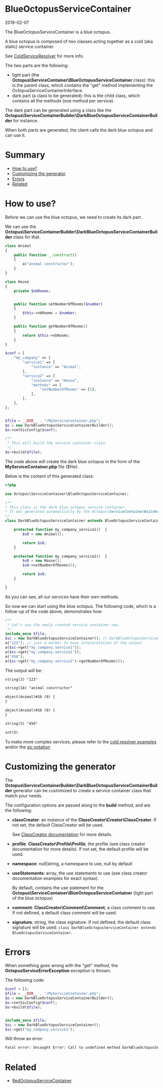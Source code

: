 BlueOctopusServiceContainer
==========================
2019-02-07




The BlueOctopusServiceContainer is a blue octopus.


A blue octopus is composed of two classes acting together as a cold (aka static) service container.

See [ColdServiceResolver](https://github.com/lingtalfi/SicTools/blob/master/doc/ColdServiceResolver.md) for more info.

The two parts are the following:

- light part (the **Octopus\ServiceContainer\BlueOctopusServiceContainer** class): this is the parent class, which contains the "get" method implementing the OctopusServiceContainerInterface.
- dark part (a class to be generated): this is the child class, which contains all the methods (one method per service).


The dark part can be generated using a class like the **Octopus\ServiceContainerBuilder\DarkBlueOctopusServiceContainerBuilder** for instance.


When both parts are generated, the client calls the dark blue octopus and can use it.



Summary
=======

- [How to use?](#how-to-use)
- [Customizing the generator](#customizing-the-generator)
- [Errors](#errors)
- [Related](#related)



How to use?
===========


Before we can use the blue octopus, we need to create its dark part.

We can use the **Octopus\ServiceContainerBuilder\DarkBlueOctopusServiceContainerBuilder** class for that.


```php
class Animal
{
    public function __construct()
    {
        a("animal constructor");
    }
}

class House
{
    private $nbRooms;


    public function setNumberOfRooms($number)
    {
        $this->nbRooms = $number;
    }

    public function getNumberOfRooms()
    {
        return $this->nbRooms;
    }
}

$conf = [
    "my_company" => [
        "service1" => [
            "instance" => "Animal",
        ],
        "service2" => [
            "instance" => "House",
            "methods" => [
                "setNumberOfRooms" => [5],
            ],
        ],
    ],
];


$file = __DIR__ . "/MyServiceContainer.php";
$o = new DarkBlueOctopusServiceContainerBuilder();
$o->setSicConfig($conf);

/**
 * This will build the service container class.
 */
$o->build($file);
```


The code above will create the dark blue octopus in the form of the **MyServiceContainer.php** file ($file).

Below is the content of this generated class:

```php
<?php

use Octopus\ServiceContainer\BlueOctopusServiceContainer;

/**
* This class is the dark blue octopus service container.
* It was generated automatically by the Octopus\ServiceContainerBuilder\DarkBlueOctopusServiceContainerBuilder object on 2019-02-07.
*/
class DarkBlueOctopusServiceContainer extends BlueOctopusServiceContainer {

    protected function my_company_service1()  {
        $s0 = new Animal();

        return $s0;
    }

    protected function my_company_service2()  {
        $s0 = new House();
        $s0->setNumberOfRooms(5);

        return $s0;
    }

}


```

As you can see, all our services have their own methods.

So now we can start using the blue octopus.
The following code, which is a follow-up of the code above, demonstrates how:


```php
/**
 * Let's use the newly created service container now.
 */
include_once $file;
$sc = new DarkBlueOctopusServiceContainer(); // DarkBlueOctopusServiceContainer is the default name of the generated class; you can customize it via the options of the build method.
a("123"); // just a marker to ease interpretation of the output
a($sc->get("my_company.service1"));
a($sc->get("my_company.service1"));
a("456");
a($sc->get("my_company.service2")->getNumberOfRooms());
```


The output will be:

```html
string(3) "123"

string(18) "animal constructor"

object(Animal)#16 (0) {
}

object(Animal)#16 (0) {
}

string(3) "456"

int(5)

```



To make more complex services, please refer to the [cold resolver examples](https://github.com/lingtalfi/SicTools/blob/master/doc/ColdServiceResolver.md)
and/or the [sic notation](https://github.com/lingtalfi/NotationFan/blob/master/sic.md)








Customizing the generator
=========================

The **Octopus\ServiceContainerBuilder\DarkBlueOctopusServiceContainerBuilder** generator
can be customized to create a service container class that match your needs.

The configuration options are passed along to the **build** method, and are the following:

- **classCreator**: an instance of the **ClassCreator\Creator\ClassCreator**. If not set, the default ClassCreator will be used.

    See [ClassCreator documentation](https://github.com/karayabin/universe-snapshot/tree/master/universe/ClassCreator) for more details.

- **profile**: **ClassCreator\Profile\Profile**, the profile (see class creator documentation for more details). If not set, the default profile will be used.

- **namespace**: null|string, a namespace to use, null by default

- **useStatements**: array, the use statements to use (see class creator documentation examples for exact syntax).

    By default, contains the use statement for the **Octopus\ServiceContainer\BlueOctopusServiceContainer** (light part of the blue octopus)

- **comment**: **ClassCreator\Comment\Comment**, a class comment to use. If not defined, a default class comment will be used.

- **signature**: string, the class signature. If not defined, the default class signature  will be used: ```class DarkBlueOctopusServiceContainer extends BlueOctopusServiceContainer```.






Errors
======


When something goes wrong with the "get" method, the **OctopusServiceErrorException** exception is thrown.


The following code:

```php
$conf = [];
$file = __DIR__ . "/MyServiceContainer.php";
$o = new DarkBlueOctopusServiceContainerBuilder();
$o->setSicConfig($conf);
$o->build($file);


include_once $file;
$sc = new DarkBlueOctopusServiceContainer();
$sc->get("my_company.service1");
```


Will throw an error:

```html
Fatal error: Uncaught Error: Call to undefined method DarkBlueOctopusServiceContainer::my_company_service1() in /path/to/...
```



Related
=======

- [RedOctopusServiceContainer](https://github.com/lingtalfi/Octopus/blob/master/doc/RedOctopusServiceContainer.md)